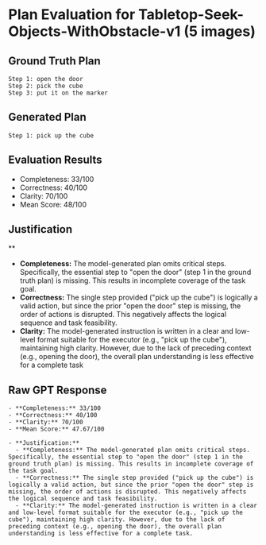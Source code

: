 # Plan Evaluation for Tabletop-Seek-Objects-WithObstacle-v1 (5 images)

## Ground Truth Plan
```
Step 1: open the door
Step 2: pick the cube
Step 3: put it on the marker
```

## Generated Plan
```
Step 1: pick up the cube
```

## Evaluation Results
- Completeness: 33/100
- Correctness: 40/100
- Clarity: 70/100
- Mean Score: 48/100

## Justification
**  
  - **Completeness:** The model-generated plan omits critical steps. Specifically, the essential step to "open the door" (step 1 in the ground truth plan) is missing. This results in incomplete coverage of the task goal.  
  - **Correctness:** The single step provided ("pick up the cube") is logically a valid action, but since the prior "open the door" step is missing, the order of actions is disrupted. This negatively affects the logical sequence and task feasibility.  
  - **Clarity:** The model-generated instruction is written in a clear and low-level format suitable for the executor (e.g., "pick up the cube"), maintaining high clarity. However, due to the lack of preceding context (e.g., opening the door), the overall plan understanding is less effective for a complete task

## Raw GPT Response
```
- **Completeness:** 33/100  
- **Correctness:** 40/100  
- **Clarity:** 70/100  
- **Mean Score:** 47.67/100  

- **Justification:**  
  - **Completeness:** The model-generated plan omits critical steps. Specifically, the essential step to "open the door" (step 1 in the ground truth plan) is missing. This results in incomplete coverage of the task goal.  
  - **Correctness:** The single step provided ("pick up the cube") is logically a valid action, but since the prior "open the door" step is missing, the order of actions is disrupted. This negatively affects the logical sequence and task feasibility.  
  - **Clarity:** The model-generated instruction is written in a clear and low-level format suitable for the executor (e.g., "pick up the cube"), maintaining high clarity. However, due to the lack of preceding context (e.g., opening the door), the overall plan understanding is less effective for a complete task.
```
